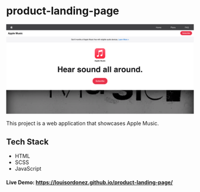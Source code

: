 # product-landing-page

![Screenshot](./assets/media/screenshot.png)

This project is a web application that showcases Apple Music.

## Tech Stack

- HTML
- SCSS
- JavaScript

#### Live Demo: https://louisordonez.github.io/product-landing-page/
